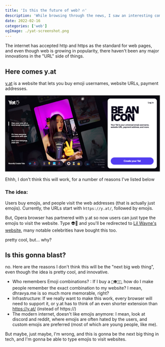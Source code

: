 ```yaml
---
title: 'Is this the future of web? 🔥'
description: 'While browsing through the news, I saw an interesting company trying to make "universal emoji username, website URL, payment address, and more".'
date: 2022-02-16
categories: ['web']
ogImage: ./yat-screenshot.png
---
```


The internet has accepted http and https as the standard for web pages, and even though web is growing in popularity, there haven't been any major innovations in the "URL" side of things.

## Here comes y.at
[y.at](https://y.at) is a website that lets you buy emoji usernames, website URLs, payment addresses. 

![Y.at screenshot](./yat-screenshot.png)

Ehhh, I don't think this will work, for a number of reasons I've listed below

### The idea:
Users buy emojis, and people visit the web addresses (that is actually just emojis). 
Currently, the URLs start with `https://y.at/`, followed by emojis. 

But, Opera browser has partnered with y.at so now users can just type the emojis to visit the website.
Type 👽🎵 and you'll be redirected to [Lil Wayne's website](https://www.youngmoney.com/),
many notable celebrities have bought this too.

pretty cool, but... why?

## Is this gonna blast?
no.
Here are the reasons I don't think this will be the "next big web thing", even though the idea is pretty cool, and innovative.

- Who remembers Emoji combinations?  :
  If I buy a `💩👽💀💀`, how do I make people remember the exact combination to my website? I mean, dhravya.me is so much more memorable, right?
- Infrastructure: 
  If we really want to make this work, every browser will need to support it, or y.at has to think of an even shorter extension than https://y.at/ (instead of https://)
- The modern internet, doesn't like emojis anymore: I mean, look at discord and reddit, where emojis are often hated by the users, and custom emojis are preferred (most of which are young people, like me).


But maybe, just maybe, I'm wrong, and this is gonna be the next big thing in tech, and I'm gonna be able to type emojis to visit websites.